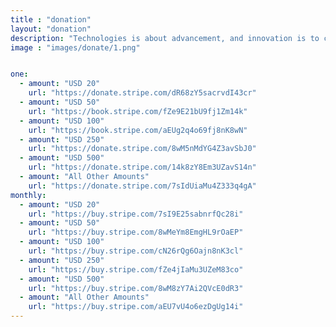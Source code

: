```yaml
---
title : "donation"
layout: "donation"
description: "Technologies is about advancement, and innovation is to come out with something original and unique, and MHR is combining this tow teUSD s together, to make high quality and affordable helmet for all motorcycle riders."
image : "images/donate/1.png"


one:
  - amount: "USD 20"
    url: "https://donate.stripe.com/dR68zY5sacrvdI43cr"
  - amount: "USD 50"
    url: "https://book.stripe.com/fZe9E21bU9fj1Zm14k"
  - amount: "USD 100"
    url: "https://book.stripe.com/aEUg2q4o69fj8nK8wN"
  - amount: "USD 250"
    url: "https://donate.stripe.com/8wM5nMdYG4Z3avSbJ0"
  - amount: "USD 500"
    url: "https://donate.stripe.com/14k8zY8Em3UZavS14n"
  - amount: "All Other Amounts"
    url: "https://donate.stripe.com/7sIdUiaMu4Z333q4gA"
monthly:
  - amount: "USD 20"
    url: "https://buy.stripe.com/7sI9E25sabnrfQc28i"
  - amount: "USD 50"
    url: "https://buy.stripe.com/8wMeYm8EmgHL9rOaEP"
  - amount: "USD 100"
    url: "https://buy.stripe.com/cN26rQg6Oajn8nK3cl"
  - amount: "USD 250"
    url: "https://buy.stripe.com/fZe4jIaMu3UZeM83co"
  - amount: "USD 500"
    url: "https://buy.stripe.com/8wM8zY7Ai2QVcE0dR3"
  - amount: "All Other Amounts"
    url: "https://buy.stripe.com/aEU7vU4o6ezDgUg14i"
---
```


